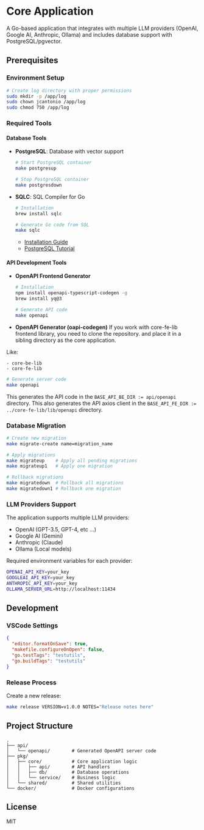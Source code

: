 # Core Application

A Go-based application that integrates with multiple LLM providers (OpenAI, Google AI, Anthropic, Ollama) and includes database support with PostgreSQL/pgvector.

## Prerequisites

### Environment Setup

```bash
# Create log directory with proper permissions
sudo mkdir -p /app/log
sudo chown jcantonio /app/log
sudo chmod 750 /app/log
```

### Required Tools

#### Database Tools

- **PostgreSQL**: Database with vector support

  ```bash
  # Start PostgreSQL container
  make postgresup

  # Stop PostgreSQL container
  make postgresdown
  ```

- **SQLC**: SQL Compiler for Go

  ```bash
  # Installation
  brew install sqlc

  # Generate Go code from SQL
  make sqlc
  ```

  - [Installation Guide](https://docs.sqlc.dev/en/latest/overview/install.html)
  - [PostgreSQL Tutorial](https://docs.sqlc.dev/en/latest/tutorials/getting-started-postgresql.html)

#### API Development Tools

- **OpenAPI Frontend Generator**

  ```bash
  # Installation
  npm install openapi-typescript-codegen -g
  brew install yq@3

  # Generate API code
  make openapi
  ```

- **OpenAPI Generator (oapi-codegen)**
  If you work with core-fe-lib frontend library, you need to clone the repository.
  and place it in a sibling directory as the core application.

Like:

```
- core-be-lib
- core-fe-lib
```

```bash
# Generate server code
make openapi
```

This generates the API code in the `BASE_API_BE_DIR := api/openapi` directory.
This also generates the API axios client in the `BASE_API_FE_DIR := ../core-fe-lib/lib/openapi` directory.

### Database Migration

```bash
# Create new migration
make migrate-create name=migration_name

# Apply migrations
make migrateup    # Apply all pending migrations
make migrateup1   # Apply one migration

# Rollback migrations
make migratedown  # Rollback all migrations
make migratedown1 # Rollback one migration
```

### LLM Providers Support

The application supports multiple LLM providers:

- OpenAI (GPT-3.5, GPT-4, etc ...)
- Google AI (Gemini)
- Anthropic (Claude)
- Ollama (Local models)

Required environment variables for each provider:

```bash
OPENAI_API_KEY=your_key
GOOGLEAI_API_KEY=your_key
ANTHROPIC_API_KEY=your_key
OLLAMA_SERVER_URL=http://localhost:11434
```

## Development

### VSCode Settings

```json
{
  "editor.formatOnSave": true,
  "makefile.configureOnOpen": false,
  "go.testTags": "testutils",
  "go.buildTags": "testutils"
}
```

### Release Process

Create a new release:

```bash
make release VERSION=v1.0.0 NOTES="Release notes here"
```

## Project Structure

```
.
├── api/
│   └── openapi/        # Generated OpenAPI server code
├── pkg/
│   ├── core/           # Core application logic
│   │   ├── api/        # API handlers
│   │   ├── db/         # Database operations
│   │   └── service/    # Business logic
│   └── shared/         # Shared utilities
└── docker/             # Docker configurations
```

## License

MIT
